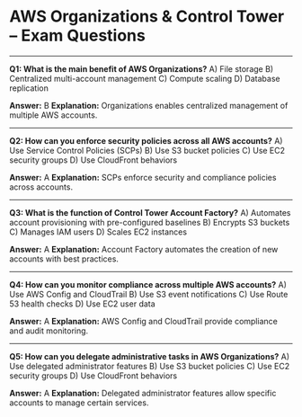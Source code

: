 # AWS Organizations & Control Tower – Exam Questions

---
**Q1: What is the main benefit of AWS Organizations?**
A) File storage
B) Centralized multi-account management
C) Compute scaling
D) Database replication

**Answer:** B
**Explanation:** Organizations enables centralized management of multiple AWS accounts.

---
**Q2: How can you enforce security policies across all AWS accounts?**
A) Use Service Control Policies (SCPs)
B) Use S3 bucket policies
C) Use EC2 security groups
D) Use CloudFront behaviors

**Answer:** A
**Explanation:** SCPs enforce security and compliance policies across accounts.

---
**Q3: What is the function of Control Tower Account Factory?**
A) Automates account provisioning with pre-configured baselines
B) Encrypts S3 buckets
C) Manages IAM users
D) Scales EC2 instances

**Answer:** A
**Explanation:** Account Factory automates the creation of new accounts with best practices.

---
**Q4: How can you monitor compliance across multiple AWS accounts?**
A) Use AWS Config and CloudTrail
B) Use S3 event notifications
C) Use Route 53 health checks
D) Use EC2 user data

**Answer:** A
**Explanation:** AWS Config and CloudTrail provide compliance and audit monitoring.

---
**Q5: How can you delegate administrative tasks in AWS Organizations?**
A) Use delegated administrator features
B) Use S3 bucket policies
C) Use EC2 security groups
D) Use CloudFront behaviors

**Answer:** A
**Explanation:** Delegated administrator features allow specific accounts to manage certain services.
